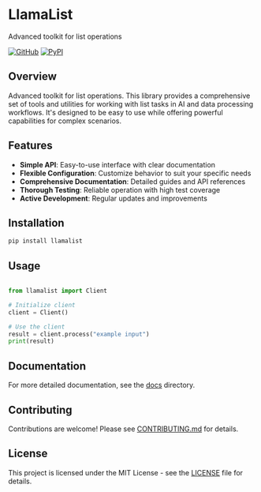 # LlamaList

Advanced toolkit for list operations

[![GitHub](https://img.shields.io/github/license/llamasearchai/llamalist)](https://github.com/llamasearchai/llamalist/blob/main/LICENSE)
[![PyPI](https://img.shields.io/pypi/v/llamalist.svg)](https://pypi.org/project/llamalist/)

## Overview


Advanced toolkit for list operations. This library provides a comprehensive set of tools and utilities for
working with list tasks in AI and data processing workflows.
It's designed to be easy to use while offering powerful capabilities for complex scenarios.


## Features


- **Simple API**: Easy-to-use interface with clear documentation
- **Flexible Configuration**: Customize behavior to suit your specific needs
- **Comprehensive Documentation**: Detailed guides and API references
- **Thorough Testing**: Reliable operation with high test coverage
- **Active Development**: Regular updates and improvements


## Installation

```bash
pip install llamalist
```

## Usage

```python

from llamalist import Client

# Initialize client
client = Client()

# Use the client
result = client.process("example input")
print(result)

```

## Documentation

For more detailed documentation, see the [docs](docs/) directory.

## Contributing

Contributions are welcome! Please see [CONTRIBUTING.md](CONTRIBUTING.md) for details.

## License

This project is licensed under the MIT License - see the [LICENSE](LICENSE) file for details.
